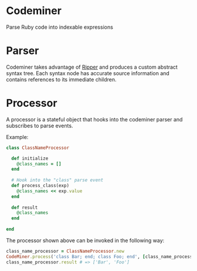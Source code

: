 Codeminer
=========
Parse Ruby code into indexable expressions

Parser
===
Codeminer takes advantage of [Ripper](http://ruby-doc.org/stdlib-2.1.2/libdoc/ripper/rdoc/Ripper.html) and produces a custom abstract syntax tree.
Each syntax node has accurate source information and contains references to its immediate children.

Processor
===
A processor is a stateful object that hooks into the codeminer parser and subscribes to parse events. 

Example:
```ruby
class ClassNameProcessor

  def initialize
    @class_names = []
  end
  
  # Hook into the "class" parse event
  def process_class(exp)
    @class_names << exp.value
  end
  
  def result
    @class_names
  end
  
end
```

The processor shown above can be invoked in the following way:
```ruby
class_name_processor = ClassNameProcessor.new
CodeMiner.process('class Bar; end; class Foo; end', [class_name_processor])
class_name_processor.result # => ['Bar', 'Foo']
```
